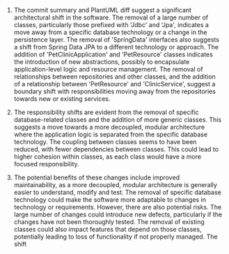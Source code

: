 1) The commit summary and PlantUML diff suggest a significant architectural shift in the software. The removal of a large number of classes, particularly those prefixed with 'Jdbc' and 'Jpa', indicates a move away from a specific database technology or a change in the persistence layer. The removal of 'SpringData' interfaces also suggests a shift from Spring Data JPA to a different technology or approach. The addition of 'PetClinicApplication' and 'PetResource' classes indicates the introduction of new abstractions, possibly to encapsulate application-level logic and resource management. The removal of relationships between repositories and other classes, and the addition of a relationship between 'PetResource' and 'ClinicService', suggest a boundary shift with responsibilities moving away from the repositories towards new or existing services.

2) The responsibility shifts are evident from the removal of specific database-related classes and the addition of more generic classes. This suggests a move towards a more decoupled, modular architecture where the application logic is separated from the specific database technology. The coupling between classes seems to have been reduced, with fewer dependencies between classes. This could lead to higher cohesion within classes, as each class would have a more focused responsibility.

3) The potential benefits of these changes include improved maintainability, as a more decoupled, modular architecture is generally easier to understand, modify and test. The removal of specific database technology could make the software more adaptable to changes in technology or requirements. However, there are also potential risks. The large number of changes could introduce new defects, particularly if the changes have not been thoroughly tested. The removal of existing classes could also impact features that depend on those classes, potentially leading to loss of functionality if not properly managed. The shift